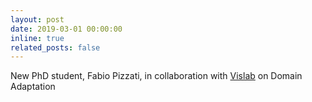```yaml
---
layout: post
date: 2019-03-01 00:00:00
inline: true
related_posts: false
---
```


New PhD student, Fabio Pizzati, in collaboration with <a href="https://vislab.it">Vislab</a> on Domain Adaptation
